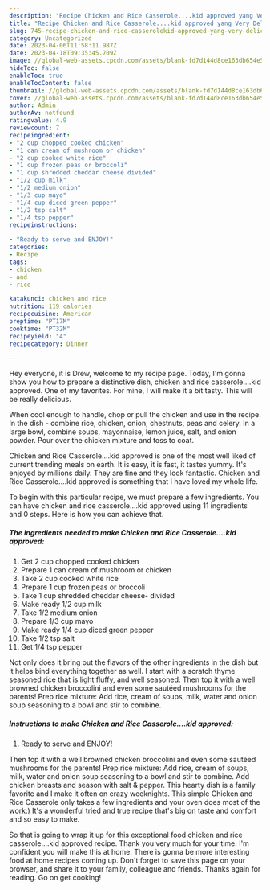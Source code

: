 ```yaml
---
description: "Recipe Chicken and Rice Casserole....kid approved yang Very Delicious"
title: "Recipe Chicken and Rice Casserole....kid approved yang Very Delicious"
slug: 745-recipe-chicken-and-rice-casserolekid-approved-yang-very-delicious
category: Uncategorized
date: 2023-04-06T11:58:11.987Z
date: 2023-04-18T09:35:45.709Z
image: //global-web-assets.cpcdn.com/assets/blank-fd7d144d8ce163db654e5a02c40b08a2775adb7897d16e4062681dc7e1b2800f.png
hideToc: false
enableToc: true
enableTocContent: false
thumbnail: //global-web-assets.cpcdn.com/assets/blank-fd7d144d8ce163db654e5a02c40b08a2775adb7897d16e4062681dc7e1b2800f.png
cover: //global-web-assets.cpcdn.com/assets/blank-fd7d144d8ce163db654e5a02c40b08a2775adb7897d16e4062681dc7e1b2800f.png
author: Admin
authorAv: notfound
ratingvalue: 4.9
reviewcount: 7
recipeingredient:
- "2 cup chopped cooked chicken"
- "1 can cream of mushroom or chicken"
- "2 cup cooked white rice"
- "1 cup frozen peas or broccoli"
- "1 cup shredded cheddar cheese divided"
- "1/2 cup milk"
- "1/2 medium onion"
- "1/3 cup mayo"
- "1/4 cup diced green pepper"
- "1/2 tsp salt"
- "1/4 tsp pepper"
recipeinstructions:

- "Ready to serve and ENJOY!"
categories:
- Recipe
tags:
- chicken
- and
- rice

katakunci: chicken and rice 
nutrition: 119 calories
recipecuisine: American
preptime: "PT17M"
cooktime: "PT32M"
recipeyield: "4"
recipecategory: Dinner

---
```



Hey everyone, it is Drew, welcome to my recipe page. Today, I'm gonna show you how to prepare a distinctive dish, chicken and rice casserole....kid approved. One of my favorites. For mine, I will make it a bit tasty. This will be really delicious.

When cool enough to handle, chop or pull the chicken and use in the recipe. In the dish - combine rice, chicken, onion, chestnuts, peas and celery. In a large bowl, combine soups, mayonnaise, lemon juice, salt, and onion powder. Pour over the chicken mixture and toss to coat.

Chicken and Rice Casserole....kid approved is one of the most well liked of current trending meals on earth. It is easy, it is fast, it tastes yummy. It's enjoyed by millions daily. They are fine and they look fantastic. Chicken and Rice Casserole....kid approved is something that I have loved my whole life.


To begin with this particular recipe, we must prepare a few ingredients. You can have chicken and rice casserole....kid approved using 11 ingredients and 0 steps. Here is how you can achieve that.

<!--inarticleads1-->

##### The ingredients needed to make Chicken and Rice Casserole....kid approved:

1. Get 2 cup chopped cooked chicken
1. Prepare 1 can cream of mushroom or chicken
1. Take 2 cup cooked white rice
1. Prepare 1 cup frozen peas or broccoli
1. Take 1 cup shredded cheddar cheese- divided
1. Make ready 1/2 cup milk
1. Take 1/2 medium onion
1. Prepare 1/3 cup mayo
1. Make ready 1/4 cup diced green pepper
1. Take 1/2 tsp salt
1. Get 1/4 tsp pepper


Not only does it bring out the flavors of the other ingredients in the dish but it helps bind everything together as well. I start with a scratch thyme seasoned rice that is light fluffy, and well seasoned. Then top it with a well browned chicken broccolini and even some sautéed mushrooms for the parents! Prep rice mixture: Add rice, cream of soups, milk, water and onion soup seasoning to a bowl and stir to combine. 

<!--inarticleads2-->

##### Instructions to make Chicken and Rice Casserole....kid approved:


1. Ready to serve and ENJOY!

Then top it with a well browned chicken broccolini and even some sautéed mushrooms for the parents! Prep rice mixture: Add rice, cream of soups, milk, water and onion soup seasoning to a bowl and stir to combine. Add chicken breasts and season with salt &amp; pepper. This hearty dish is a family favorite and I make it often on crazy weeknights. This simple Chicken and Rice Casserole only takes a few ingredients and your oven does most of the work:) It&#39;s a wonderful tried and true recipe that&#39;s big on taste and comfort and so easy to make. 

So that is going to wrap it up for this exceptional food chicken and rice casserole....kid approved recipe. Thank you very much for your time. I'm confident you will make this at home. There is gonna be more interesting food at home recipes coming up. Don't forget to save this page on your browser, and share it to your family, colleague and friends. Thanks again for reading. Go on get cooking!
